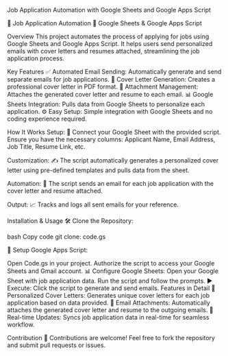 Job Application Automation with Google Sheets and Google Apps Script

💼 Job Application Automation
🔧 Google Sheets & Google Apps Script

Overview
This project automates the process of applying for jobs using Google Sheets and Google Apps Script. It helps users send personalized emails with cover letters and resumes attached, streamlining the job application process.

Key Features
✅ Automated Email Sending: Automatically generate and send separate emails for job applications.
📄 Cover Letter Generation: Creates a professional cover letter in PDF format.
📎 Attachment Management: Attaches the generated cover letter and resume to each email.
📊 Google Sheets Integration: Pulls data from Google Sheets to personalize each application.
⚙️ Easy Setup: Simple integration with Google Sheets and no coding experience required.

How It Works
Setup:
🔗 Connect your Google Sheet with the provided script.
Ensure you have the necessary columns: Applicant Name, Email Address, Job Title, Resume Link, etc.

Customization:
✍️ The script automatically generates a personalized cover letter using pre-defined templates and pulls data from the sheet.

Automation:
📧 The script sends an email for each job application with the cover letter and resume attached.

Output:
📈 Tracks and logs all sent emails for your reference.

Installation & Usage
🛠️ Clone the Repository:

bash
Copy code
git clone: code.gs

🔐 Setup Google Apps Script:

Open Code.gs in your project.
Authorize the script to access your Google Sheets and Gmail account.
📊 Configure Google Sheets:
Open your Google Sheet with job application data.
Run the script and follow the prompts.
▶️ Execute:
Click the script to generate and send emails.
Features in Detail
📝 Personalized Cover Letters: Generates unique cover letters for each job application based on data provided.
📧 Email Attachments: Automatically attaches the generated cover letter and resume to the outgoing emails.
🔄 Real-time Updates: Syncs job application data in real-time for seamless workflow.

Contribution
🤝 Contributions are welcome! Feel free to fork the repository and submit pull requests or issues.
